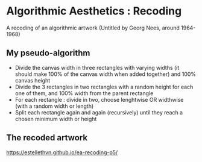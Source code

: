 # Algorithmic Aesthetics : Recoding
A recoding of an algorithmic artwork (Untitled by Georg Nees, around 1964-1968)

## My pseudo-algorithm

* Divide the canvas width in three rectangles with varying widths (it should make 100% of the canvas width when added together) and 100% canvas height
* Divide the 3 rectangles in two rectangles with a random height for each one of them, and 100% width from the parent rectangle
* For each rectangle : divide in two, choose lenghtwise OR widthwise (with a random width or length)
* Split each rectangle again and again (recursively) until they reach a chosen minimum width or height


## The recoded artwork
https://estellethvn.github.io/ea-recoding-p5/
